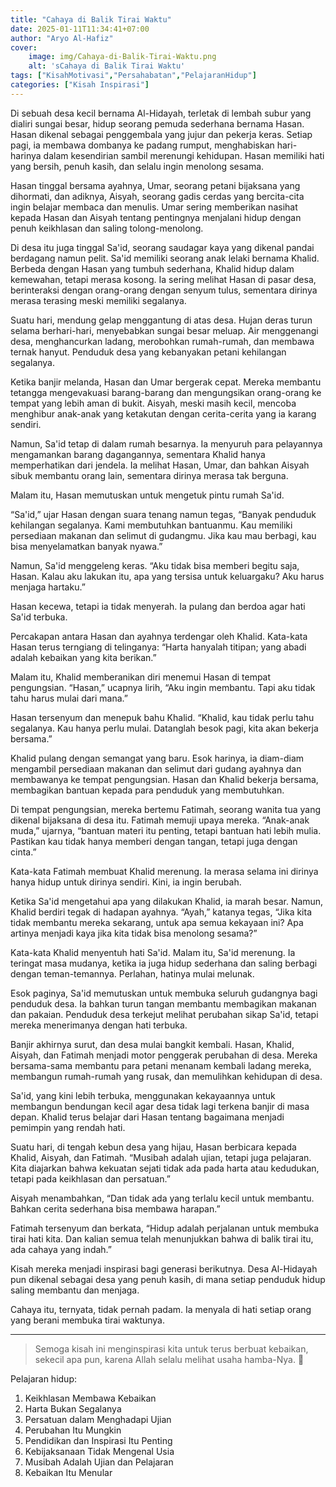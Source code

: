 ```yaml
---
title: "Cahaya di Balik Tirai Waktu"
date: 2025-01-11T11:34:41+07:00
author: "Aryo Al-Hafiz"
cover:
    image: img/Cahaya-di-Balik-Tirai-Waktu.png
    alt: 'sCahaya di Balik Tirai Waktu'
tags: ["KisahMotivasi","Persahabatan","PelajaranHidup"]
categories: ["Kisah Inspirasi"]
---
```


Di sebuah desa kecil bernama Al-Hidayah, terletak di lembah subur yang dialiri sungai besar, hidup seorang pemuda sederhana bernama Hasan. Hasan dikenal sebagai penggembala yang jujur dan pekerja keras. Setiap pagi, ia membawa dombanya ke padang rumput, menghabiskan hari-harinya dalam kesendirian sambil merenungi kehidupan. Hasan memiliki hati yang bersih, penuh kasih, dan selalu ingin menolong sesama.

Hasan tinggal bersama ayahnya, Umar, seorang petani bijaksana yang dihormati, dan adiknya, Aisyah, seorang gadis cerdas yang bercita-cita ingin belajar membaca dan menulis. Umar sering memberikan nasihat kepada Hasan dan Aisyah tentang pentingnya menjalani hidup dengan penuh keikhlasan dan saling tolong-menolong.

Di desa itu juga tinggal Sa'id, seorang saudagar kaya yang dikenal pandai berdagang namun pelit. Sa'id memiliki seorang anak lelaki bernama Khalid. Berbeda dengan Hasan yang tumbuh sederhana, Khalid hidup dalam kemewahan, tetapi merasa kosong. Ia sering melihat Hasan di pasar desa, berinteraksi dengan orang-orang dengan senyum tulus, sementara dirinya merasa terasing meski memiliki segalanya.

Suatu hari, mendung gelap menggantung di atas desa. Hujan deras turun selama berhari-hari, menyebabkan sungai besar meluap. Air menggenangi desa, menghancurkan ladang, merobohkan rumah-rumah, dan membawa ternak hanyut. Penduduk desa yang kebanyakan petani kehilangan segalanya.

Ketika banjir melanda, Hasan dan Umar bergerak cepat. Mereka membantu tetangga mengevakuasi barang-barang dan mengungsikan orang-orang ke tempat yang lebih aman di bukit. Aisyah, meski masih kecil, mencoba menghibur anak-anak yang ketakutan dengan cerita-cerita yang ia karang sendiri.

Namun, Sa'id tetap di dalam rumah besarnya. Ia menyuruh para pelayannya mengamankan barang dagangannya, sementara Khalid hanya memperhatikan dari jendela. Ia melihat Hasan, Umar, dan bahkan Aisyah sibuk membantu orang lain, sementara dirinya merasa tak berguna.

Malam itu, Hasan memutuskan untuk mengetuk pintu rumah Sa'id.

“Sa'id,” ujar Hasan dengan suara tenang namun tegas, “Banyak penduduk kehilangan segalanya. Kami membutuhkan bantuanmu. Kau memiliki persediaan makanan dan selimut di gudangmu. Jika kau mau berbagi, kau bisa menyelamatkan banyak nyawa.”

Namun, Sa'id menggeleng keras. “Aku tidak bisa memberi begitu saja, Hasan. Kalau aku lakukan itu, apa yang tersisa untuk keluargaku? Aku harus menjaga hartaku.”

Hasan kecewa, tetapi ia tidak menyerah. Ia pulang dan berdoa agar hati Sa'id terbuka.

Percakapan antara Hasan dan ayahnya terdengar oleh Khalid. Kata-kata Hasan terus terngiang di telinganya: “Harta hanyalah titipan; yang abadi adalah kebaikan yang kita berikan.”

Malam itu, Khalid memberanikan diri menemui Hasan di tempat pengungsian. “Hasan,” ucapnya lirih, “Aku ingin membantu. Tapi aku tidak tahu harus mulai dari mana.”

Hasan tersenyum dan menepuk bahu Khalid. “Khalid, kau tidak perlu tahu segalanya. Kau hanya perlu mulai. Datanglah besok pagi, kita akan bekerja bersama.”

Khalid pulang dengan semangat yang baru. Esok harinya, ia diam-diam mengambil persediaan makanan dan selimut dari gudang ayahnya dan membawanya ke tempat pengungsian. Hasan dan Khalid bekerja bersama, membagikan bantuan kepada para penduduk yang membutuhkan.

Di tempat pengungsian, mereka bertemu Fatimah, seorang wanita tua yang dikenal bijaksana di desa itu. Fatimah memuji upaya mereka. “Anak-anak muda,” ujarnya, “bantuan materi itu penting, tetapi bantuan hati lebih mulia. Pastikan kau tidak hanya memberi dengan tangan, tetapi juga dengan cinta.”

Kata-kata Fatimah membuat Khalid merenung. Ia merasa selama ini dirinya hanya hidup untuk dirinya sendiri. Kini, ia ingin berubah.

Ketika Sa'id mengetahui apa yang dilakukan Khalid, ia marah besar. Namun, Khalid berdiri tegak di hadapan ayahnya. “Ayah,” katanya tegas, “Jika kita tidak membantu mereka sekarang, untuk apa semua kekayaan ini? Apa artinya menjadi kaya jika kita tidak bisa menolong sesama?”

Kata-kata Khalid menyentuh hati Sa'id. Malam itu, Sa'id merenung. Ia teringat masa mudanya, ketika ia juga hidup sederhana dan saling berbagi dengan teman-temannya. Perlahan, hatinya mulai melunak.

Esok paginya, Sa'id memutuskan untuk membuka seluruh gudangnya bagi penduduk desa. Ia bahkan turun tangan membantu membagikan makanan dan pakaian. Penduduk desa terkejut melihat perubahan sikap Sa'id, tetapi mereka menerimanya dengan hati terbuka.

Banjir akhirnya surut, dan desa mulai bangkit kembali. Hasan, Khalid, Aisyah, dan Fatimah menjadi motor penggerak perubahan di desa. Mereka bersama-sama membantu para petani menanam kembali ladang mereka, membangun rumah-rumah yang rusak, dan memulihkan kehidupan di desa.

Sa'id, yang kini lebih terbuka, menggunakan kekayaannya untuk membangun bendungan kecil agar desa tidak lagi terkena banjir di masa depan. Khalid terus belajar dari Hasan tentang bagaimana menjadi pemimpin yang rendah hati.

Suatu hari, di tengah kebun desa yang hijau, Hasan berbicara kepada Khalid, Aisyah, dan Fatimah. “Musibah adalah ujian, tetapi juga pelajaran. Kita diajarkan bahwa kekuatan sejati tidak ada pada harta atau kedudukan, tetapi pada keikhlasan dan persatuan.”

Aisyah menambahkan, “Dan tidak ada yang terlalu kecil untuk membantu. Bahkan cerita sederhana bisa membawa harapan.”

Fatimah tersenyum dan berkata, “Hidup adalah perjalanan untuk membuka tirai hati kita. Dan kalian semua telah menunjukkan bahwa di balik tirai itu, ada cahaya yang indah.”

Kisah mereka menjadi inspirasi bagi generasi berikutnya. Desa Al-Hidayah pun dikenal sebagai desa yang penuh kasih, di mana setiap penduduk hidup saling membantu dan menjaga.

Cahaya itu, ternyata, tidak pernah padam. Ia menyala di hati setiap orang yang berani membuka tirai waktunya.

---

> Semoga kisah ini menginspirasi kita untuk terus berbuat kebaikan, sekecil apa pun, karena Allah selalu melihat usaha hamba-Nya. 🌿

Pelajaran hidup:
1. Keikhlasan Membawa Kebaikan
2. Harta Bukan Segalanya
3. Persatuan dalam Menghadapi Ujian
4. Perubahan Itu Mungkin
5. Pendidikan dan Inspirasi Itu Penting
6. Kebijaksanaan Tidak Mengenal Usia
7. Musibah Adalah Ujian dan Pelajaran
8. Kebaikan Itu Menular
